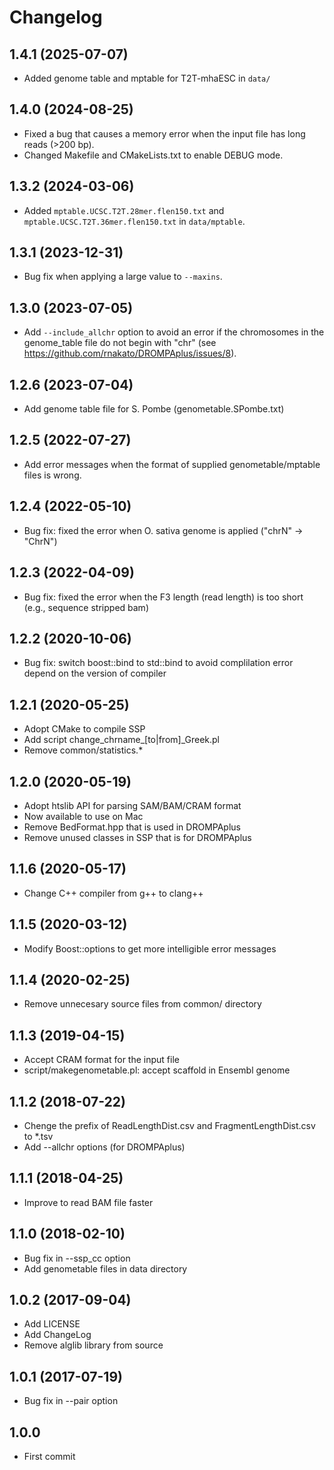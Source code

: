# Changelog

## 1.4.1 (2025-07-07)
- Added genome table and mptable for T2T-mhaESC in `data/`

## 1.4.0 (2024-08-25)
- Fixed a bug that causes a memory error when the input file has long reads (>200 bp).
- Changed Makefile and CMakeLists.txt to enable DEBUG mode.

## 1.3.2 (2024-03-06)
- Added `mptable.UCSC.T2T.28mer.flen150.txt` and `mptable.UCSC.T2T.36mer.flen150.txt` in `data/mptable`.

## 1.3.1 (2023-12-31)
- Bug fix when applying a large value to `--maxins`.

## 1.3.0 (2023-07-05)
- Add `--include_allchr` option to avoid an error if the chromosomes in the genome_table file do not begin with "chr" (see https://github.com/rnakato/DROMPAplus/issues/8).

## 1.2.6 (2023-07-04)
- Add genome table file for S. Pombe (genometable.SPombe.txt)

## 1.2.5 (2022-07-27)
- Add error messages when the format of supplied genometable/mptable files is wrong.

## 1.2.4 (2022-05-10)
- Bug fix: fixed the error when O. sativa genome is applied ("chrN" -> "ChrN")

## 1.2.3 (2022-04-09)
- Bug fix: fixed the error when the F3 length (read length) is too short (e.g., sequence stripped bam)

## 1.2.2 (2020-10-06)
- Bug fix: switch boost::bind to std::bind to avoid complilation error depend on the version of compiler

## 1.2.1 (2020-05-25)
- Adopt CMake to compile SSP
- Add script change_chrname_[to|from]_Greek.pl
- Remove common/statistics.*

## 1.2.0 (2020-05-19)
- Adopt htslib API for parsing SAM/BAM/CRAM format
- Now available to use on Mac
- Remove BedFormat.hpp that is used in DROMPAplus
- Remove unused classes in SSP that is for DROMPAplus

## 1.1.6 (2020-05-17)
- Change C++ compiler from g++ to clang++

## 1.1.5 (2020-03-12)
- Modify Boost::options to get more intelligible error messages

## 1.1.4 (2020-02-25)
- Remove unnecesary source files from common/ directory

## 1.1.3 (2019-04-15)
- Accept CRAM format for the input file
- script/makegenometable.pl: accept scaffold in Ensembl genome

## 1.1.2 (2018-07-22)
- Chenge the prefix of ReadLengthDist.csv and FragmentLengthDist.csv to *.tsv
- Add --allchr options (for DROMPAplus)

## 1.1.1 (2018-04-25)
- Improve to read BAM file faster

## 1.1.0 (2018-02-10)
- Bug fix in --ssp_cc option
- Add genometable files in data directory

## 1.0.2 (2017-09-04)
- Add LICENSE
- Add ChangeLog
- Remove alglib library from source

## 1.0.1 (2017-07-19)
- Bug fix in --pair option

## 1.0.0
- First commit
